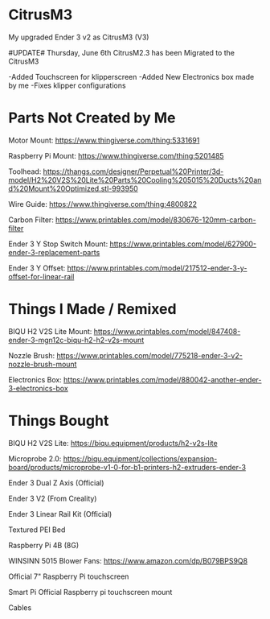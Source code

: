 # CitrusM3
My upgraded Ender 3 v2 as CitrusM3 (V3)


#UPDATE#
Thursday, June 6th
CitrusM2.3 has been Migrated to the CitrusM3

-Added Touchscreen for klipperscreen
-Added New Electronics box made by me
-Fixes klipper configurations


# Parts Not Created by Me

Motor Mount:
https://www.thingiverse.com/thing:5331691

Raspberry Pi Mount:
https://www.thingiverse.com/thing:5201485

Toolhead:
https://thangs.com/designer/Perpetual%20Printer/3d-model/H2%20V2S%20Lite%20Parts%20Cooling%205015%20Ducts%20and%20Mount%20Optimized.stl-993950

Wire Guide:
https://www.thingiverse.com/thing:4800822

Carbon Filter:
https://www.printables.com/model/830676-120mm-carbon-filter

Ender 3 Y Stop Switch Mount:
https://www.printables.com/model/627900-ender-3-replacement-parts

Ender 3 Y Offset:
https://www.printables.com/model/217512-ender-3-y-offset-for-linear-rail

# Things I Made / Remixed 

BIQU H2 V2S Lite Mount:
https://www.printables.com/model/847408-ender-3-mgn12c-biqu-h2-h2-v2s-mount

Nozzle Brush:
https://www.printables.com/model/775218-ender-3-v2-nozzle-brush-mount

Electronics Box:
https://www.printables.com/model/880042-another-ender-3-electronics-box

# Things Bought

BIQU H2 V2S Lite:
https://biqu.equipment/products/h2-v2s-lite

Microprobe 2.0:
https://biqu.equipment/collections/expansion-board/products/microprobe-v1-0-for-b1-printers-h2-extruders-ender-3

Ender 3 Dual Z Axis (Official)

Ender 3 V2 (From Creality)

Ender 3 Linear Rail Kit (Official)

Textured PEI Bed

Raspberry Pi 4B (8G)

WINSINN 5015 Blower Fans:
https://www.amazon.com/dp/B079BPS9Q8

Official 7" Raspberry Pi touchscreen

Smart Pi Official Raspberry pi touchscreen mount

Cables



